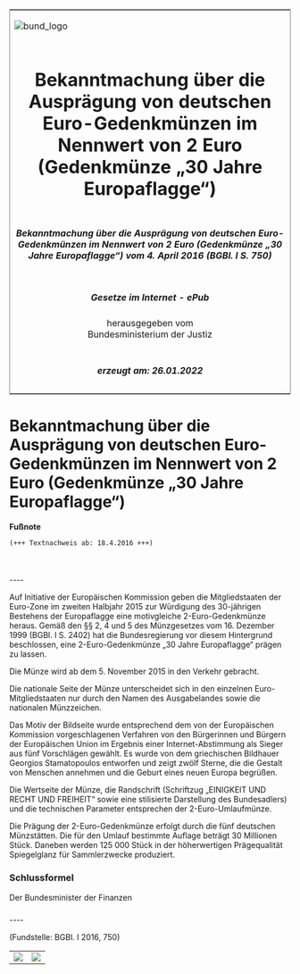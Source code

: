 <span id="DECKBLATT.html"></span>

<table border="0" frame="border" width="100%">

<tr valign="top">

<td align="left">

![bund\_logo](BfJ_2021_Web_de_de.gif)

</td>

<td align="right">

 

</td>

</tr>

<tr align="center" valign="middle">

<td colspan="2">

# Bekanntmachung über die Ausprägung von deutschen Euro-Gedenkmünzen im Nennwert von 2 Euro (Gedenkmünze „30 Jahre Europaflagge“)

</td>

</tr>

<tr align="center" valign="middle">

<td colspan="2">

##### Bekanntmachung über die Ausprägung von deutschen Euro-Gedenkmünzen im Nennwert von 2 Euro (Gedenkmünze „30 Jahre Europaflagge“) vom 4. April 2016 (BGBl. I S. 750)

</td>

</tr>

<tr align="center" valign="middle">

<td colspan="2">

  
  

##### Gesetze im Internet - ePub  
  
herausgegeben vom  
Bundesministerium der Justiz

</td>

</tr>

<tr align="center" valign="bottom">

<td colspan="2">

  
  

##### erzeugt am: 26.01.2022

</td>

</tr>

</table>

<span id="BJNR075000016.html"></span>

# Bekanntmachung über die Ausprägung von deutschen Euro-Gedenkmünzen im Nennwert von 2 Euro (Gedenkmünze „30 Jahre Europaflagge“)

<div>

  
**Fußnote**

<div class="jnhtml">

<div>

<div class="jurAbsatz">

  

``` 
(+++ Textnachweis ab: 18.4.2016 +++)

 
```

</div>

</div>

</div>

</div>

<span id="BJNR075000016BJNE000100000.html"></span>

###   
\----

<div>

<div class="jnhtml">

<div>

<div class="jurAbsatz">

Auf Initiative der Europäischen Kommission geben die Mitgliedstaaten der
Euro-Zone im zweiten Halbjahr 2015 zur Würdigung des 30-jährigen
Bestehens der Europaflagge eine motivgleiche 2-Euro-Gedenkmünze heraus.
Gemäß den §§ 2, 4 und 5 des Münzgesetzes vom 16. Dezember 1999 (BGBl. I
S. 2402) hat die Bundesregierung vor diesem Hintergrund beschlossen,
eine 2-Euro-Gedenkmünze „30 Jahre Europaflagge“ prägen zu lassen.

</div>

<div class="jurAbsatz">

Die Münze wird ab dem 5. November 2015 in den Verkehr gebracht.

</div>

<div class="jurAbsatz">

Die nationale Seite der Münze unterscheidet sich in den einzelnen
Euro-Mitgliedstaaten nur durch den Namen des Ausgabelandes sowie die
nationalen Münzzeichen.

</div>

<div class="jurAbsatz">

Das Motiv der Bildseite wurde entsprechend dem von der Europäischen
Kommission vorgeschlagenen Verfahren von den Bürgerinnen und Bürgern der
Europäischen Union im Ergebnis einer Internet-Abstimmung als Sieger aus
fünf Vorschlägen gewählt. Es wurde von dem griechischen Bildhauer
Georgios Stamatopoulos entworfen und zeigt zwölf Sterne, die die Gestalt
von Menschen annehmen und die Geburt eines neuen Europa begrüßen.

</div>

<div class="jurAbsatz">

Die Wertseite der Münze, die Randschrift (Schriftzug „EINIGKEIT UND
RECHT UND FREIHEIT“ sowie eine stilisierte Darstellung des Bundesadlers)
und die technischen Parameter entsprechen der 2-Euro-Umlaufmünze.

</div>

<div class="jurAbsatz">

Die Prägung der 2-Euro-Gedenkmünze erfolgt durch die fünf deutschen
Münzstätten. Die für den Umlauf bestimmte Auflage beträgt 30 Millionen
Stück. Daneben werden 125 000 Stück in der höherwertigen Prägequalität
Spiegelglanz für Sammlerzwecke produziert.

</div>

</div>

</div>

</div>

<span id="BJNR075000016BJNE000200000.html"></span>

### Schlussformel  

<div>

<div class="jnhtml">

<div>

<div class="jurAbsatz">

<span class="SP">Der Bundesminister der Finanzen</span>

</div>

</div>

</div>

</div>

<span id="BJNR075000016BJNE000300000.html"></span>

###   
\----

<div>

<div class="jnhtml">

<div>

<div class="jurAbsatz">

<div class="kommentar_Fundstelle">

(Fundstelle: BGBl. I 2016, 750)

</div>

</div>

  
  

|                                   |                                   |
| :-------------------------------: | :-------------------------------: |
| ![](bgbl1_2016_j0750-1_0010.jpeg) | ![](bgbl1_2016_j0750-1_0020.jpeg) |

</div>

</div>

</div>
